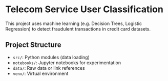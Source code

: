 # Telecom Service User Classification

This project uses machine learning (e.g. Decision Trees, Logistic Regression) to detect fraudulent transactions in credit card datasets.

## Project Structure

- `src/`: Python modules (data loading)
- `notebooks/`: Jupyter notebooks for experimentation
- `data/`: Raw data or link references
- `venv/`: Virtual environment